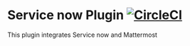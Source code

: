 # Service now Plugin [![CircleCI](https://circleci.com/gh/pradeepmurugesan/mattermost-plugin-servicenow.svg?style=svg)](https://circleci.com/gh/pradeepmurugesan/mattermost-plugin-servicenow)

This plugin integrates Service now and Mattermost
